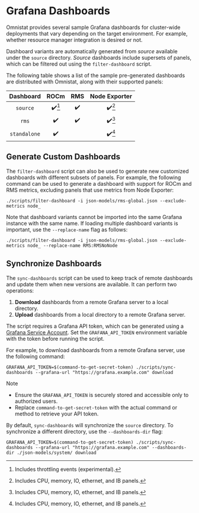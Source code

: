 # Grafana Dashboards

Omnistat provides several sample Grafana dashboards for cluster-wide
deployments that vary depending on the target environment. For example,
whether resource manager integration is desired or not.

Dashboard variants are automatically generated from *source* available under
the `source` directory. *Source* dashboards include supersets of panels, which
can be filtered out using the `filter-dashboard` script.

The following table shows a list of the sample pre-generated dashboards are
distributed with Omnistat, along with their supported panels:

| Dashboard    | ROCm                   | RMS                | Node Exporter          |
| :---:        | :---:                  | :---:              | :---:                  |
| `source`     | :heavy_check_mark:[^1] | :heavy_check_mark: | :heavy_check_mark:[^2] |
| `rms`        | :heavy_check_mark:     | :heavy_check_mark: | :heavy_check_mark:[^2] |
| `standalone` | :heavy_check_mark:     |                    | :heavy_check_mark:[^2] |

[^1]: Includes throttling events (experimental).
[^2]: Includes CPU, memory, IO, ethernet, and IB panels.

## Generate Custom Dashboards

The `filter-dashboard` script can also be used to generate new customized
dashboards with different subsets of panels. For example, the following command
can be used to generate a dashboard with support for ROCm and RMS metrics,
excluding panels that use metrics from Node Exporter:

```
./scripts/filter-dashboard -i json-models/rms-global.json --exclude-metrics node_
```

Note that dashboard variants cannot be imported into the same Grafana instance
with the same name.  If loading multiple dashboard variants is important, use
the `--replace-name` flag as follows:

```
./scripts/filter-dashboard -i json-models/rms-global.json --exclude-metrics node_ --replace-name RMS:RMSNoNode
```

## Synchronize Dashboards

The `sync-dashboards` script can be used to keep track of remote dashboards and
update them when new versions are available. It can perform two operations:
 1. **Download** dashboards from a remote Grafana server to a local directory.
 2. **Upload** dashboards from a local directory to a remote Grafana server.

The script requires a Grafana API token, which can be generated using a [Grafana
Service Account](https://grafana.com/docs/grafana/latest/administration/service-accounts/).
Set the `GRAFANA_API_TOKEN` environment variable with the token before running
the script.

For example, to download dashboards from a remote Grafana server, use the
following command:
```
GRAFANA_API_TOKEN=$(command-to-get-secret-token) ./scripts/sync-dashboards --grafana-url "https://grafana.example.com" download
```

> [!NOTE]
> - Ensure the `GRAFANA_API_TOKEN` is securely stored and accessible only to
>   authorized users.
> - Replace `command-to-get-secret-token` with the actual command or method to
>   retrieve your API token.

By default, `sync-dashboards` will synchronize the `source` directory. To
synchronize a different directory, use the `--dashboards-dir` flag:
```
GRAFANA_API_TOKEN=$(command-to-get-secret-token) ./scripts/sync-dashboards --grafana-url "https://grafana.example.com" --dashboards-dir ./json-models/system/ download
```
